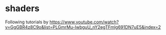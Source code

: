 # shaders
Following tutorials by https://www.youtube.com/watch?v=GgGBR4z8C9o&list=PLGmrMu-IwbguU_nY2egTFmlg691DN7uE5&index=2
